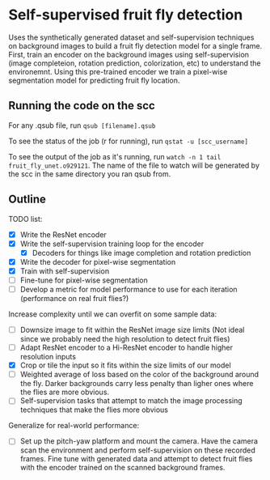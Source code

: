 # Self-supervised fruit fly detection

Uses the synthetically generated dataset and self-supervision techniques on background images to build a fruit fly detection model for a single frame. First, train an encoder on the background images using self-supervision (image completeion, rotation prediction, colorization, etc) to understand the environemnt. Using this pre-trained encoder we train a pixel-wise segmentation model for predicting fruit fly location.

## Running the code on the scc
For any .qsub file, run `qsub [filename].qsub`

To see the status of the job (r for running), run `qstat -u [scc_username]`

To see the output of the job as it's running, run `watch -n 1 tail fruit_fly_unet.o929121`. The name of the file to watch will be generated by the scc in the same directory you ran qsub from.

## Outline

TODO list:
- [x] Write the ResNet encoder
- [x] Write the self-supervision training loop for the encoder
    - [x] Decoders for things like image completion and rotation prediction
- [x] Write the decoder for pixel-wise segmentation
- [x] Train with self-supervision
- [ ] Fine-tune for pixel-wise segmentation
- [ ] Develop a metric for model performance to use for each iteration (performance on real fruit flies?)

Increase complexity until we can overfit on some sample data:
- [ ] Downsize image to fit within the ResNet image size limits (Not ideal since we probably need the high resolution to detect fruit flies)
- [ ] Adapt ResNet encoder to a Hi-ResNet encoder to handle higher resolution inputs
- [x] Crop or tile the input so it fits within the size limits of our model
- [ ] Weighted average of loss based on the color of the background around the fly. Darker backgrounds carry less penalty than ligher ones where the flies are more obvious.
- [ ] Self-supervision tasks that attempt to match the image processing techniques that make the flies more obvious

Generalize for real-world performance:
- [ ] Set up the pitch-yaw platform and mount the camera. Have the camera scan the environment and perform self-supervision on these recorded frames. Fine tune with generated data and attempt to detect fruit flies with the encoder trained on the scanned background frames.
